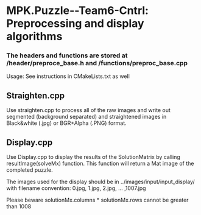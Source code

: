 # MPK.Puzzle--Team6-Cntrl: Preprocessing and display algorithms

### The headers and functions are stored at /header/preproce_base.h and /functions/preproc_base.cpp

Usage: 
See instructions in CMakeLists.txt as well

## Straighten.cpp


Use straighten.cpp to process all of the raw images and write out segmented (background separated) and straightened images in Black&white (.jpg)
or BGR+Alpha (.PNG) format.
## Display.cpp


Use Display.cpp to display the results of the SolutionMatrix by calling resultImage(solveMx) function. This function will return a Mat
image of the completed puzzle.
 
The images used for the display should be in ../images/input/input_display/ with filename convention: 0.jpg, 1.jpg, 2.jpg, ... ,1007.jpg

Please beware solutionMx.columns * solutionMx.rows cannot be greater than 1008 


